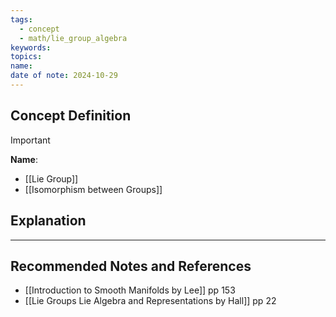 ```yaml
---
tags:
  - concept
  - math/lie_group_algebra
keywords: 
topics: 
name: 
date of note: 2024-10-29
---
```


## Concept Definition

>[!important]
>**Name**: 



- [[Lie Group]]
- [[Isomorphism between Groups]]



## Explanation





-----------
##  Recommended Notes and References


- [[Introduction to Smooth Manifolds by Lee]] pp 153
- [[Lie Groups Lie Algebra and Representations by Hall]] pp 22